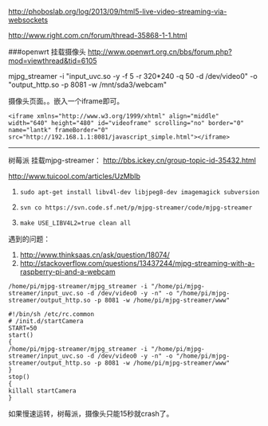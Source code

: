 http://phoboslab.org/log/2013/09/html5-live-video-streaming-via-websockets

http://www.right.com.cn/forum/thread-35868-1-1.html

###openwrt 挂载摄像头
http://www.openwrt.org.cn/bbs/forum.php?mod=viewthread&tid=6105

mjpg_streamer -i "input_uvc.so -y -f 5 -r 320*240 -q 50 -d /dev/video0" -o "output_http.so -p 8081 -w /mnt/sda3/webcam"

摄像头页面。。嵌入一个iframe即可。

`<iframe xmlns="http://www.w3.org/1999/xhtml" align="middle" width="640" height="480" id="videoframe" scrolling="no" border="0" name="lantk" frameBorder="0" src="http://192.168.1.1:8081/javascript_simple.html"></iframe>`
 
-------

树莓派 挂载mjpg-streamer：
<http://bbs.ickey.cn/group-topic-id-35432.html>

<http://www.tuicool.com/articles/UzMbIb>


1. `sudo apt-get install libv4l-dev libjpeg8-dev imagemagick subversion`

2. `svn co https://svn.code.sf.net/p/mjpg-streamer/code/mjpg-streamer`

3. `make USE_LIBV4L2=true clean all`

遇到的问题： 
1. <http://www.thinksaas.cn/ask/question/18074/>
2. <http://stackoverflow.com/questions/13437244/mjpg-streaming-with-a-raspberry-pi-and-a-webcam>
```
/home/pi/mjpg-streamer/mjpg_streamer -i "/home/pi/mjpg-streamer/input_uvc.so -d /dev/video0 -y -n" -o "/home/pi/mjpg-streamer/output_http.so -p 8081 -w /home/pi/mjpg-streamer/www"
```

```
#!/bin/sh /etc/rc.common  
# /init.d/startCamera  
START=50  
start()  
{  
/home/pi/mjpg-streamer/mjpg_streamer -i "/home/pi/mjpg-streamer/input_uvc.so -d /dev/video0 -y -n" -o "/home/pi/mjpg-streamer/output_http.so -p 8081 -w /home/pi/mjpg-streamer/www"
}  
stop()  
{  
killall startCamera  
} 
```


如果慢速运转，树莓派，摄像头只能15秒就crash了。